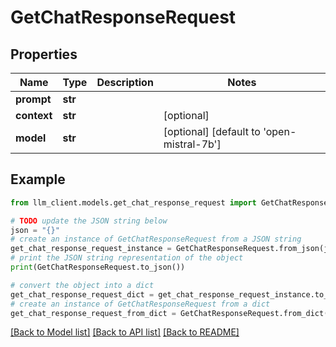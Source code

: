 # GetChatResponseRequest


## Properties

Name | Type | Description | Notes
------------ | ------------- | ------------- | -------------
**prompt** | **str** |  |
**context** | **str** |  | [optional]
**model** | **str** |  | [optional] [default to 'open-mistral-7b']

## Example

```python
from llm_client.models.get_chat_response_request import GetChatResponseRequest

# TODO update the JSON string below
json = "{}"
# create an instance of GetChatResponseRequest from a JSON string
get_chat_response_request_instance = GetChatResponseRequest.from_json(json)
# print the JSON string representation of the object
print(GetChatResponseRequest.to_json())

# convert the object into a dict
get_chat_response_request_dict = get_chat_response_request_instance.to_dict()
# create an instance of GetChatResponseRequest from a dict
get_chat_response_request_from_dict = GetChatResponseRequest.from_dict(get_chat_response_request_dict)
```
[[Back to Model list]](../README.md#documentation-for-models) [[Back to API list]](../README.md#documentation-for-api-endpoints) [[Back to README]](../README.md)
